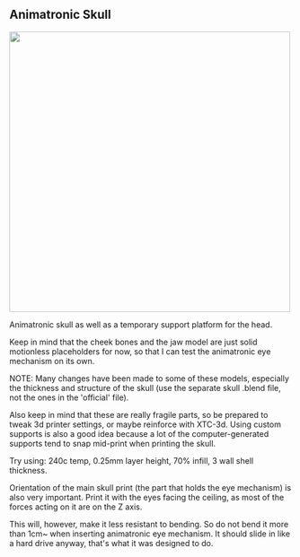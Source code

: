 ## Animatronic Skull

<a href="url"><img src="https://github.com/misses-robot/Sylvie-The-Robot/blob/master/blender/stable/animatronic-skull/Screenshot%20from%202019-03-16%2017-37-18.png" width="500" ></a>

Animatronic skull as well as a temporary support platform for the head.

Keep in mind that the cheek bones and the jaw model are just solid motionless placeholders for now, so that I can test the animatronic eye mechanism on its own.

NOTE: Many changes have been made to some of these models, especially the thickness and structure of the skull (use the separate skull .blend file, not the ones in the 'official' file). 

Also keep in mind that these are really fragile parts, so be prepared to tweak 3d printer settings, or maybe reinforce with XTC-3d. Using custom supports is also a good idea because a lot of the computer-generated supports tend to snap mid-print when printing the skull.

Try using: 240c temp, 0.25mm layer height, 70% infill, 3 wall shell thickness.

Orientation of the main skull print (the part that holds the eye mechanism) is also very important. Print it with the eyes facing the ceiling, as most of the forces acting on it are on the Z axis.

This will, however, make it less resistant to bending. So do not bend it more than 1cm~ when inserting animatronic eye mechanism. It should slide in like a hard drive anyway, that's what it was designed to do.
